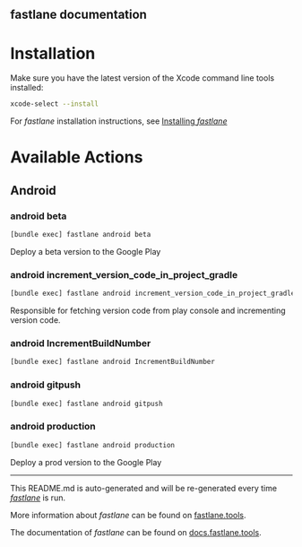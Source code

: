 fastlane documentation
----

# Installation

Make sure you have the latest version of the Xcode command line tools installed:

```sh
xcode-select --install
```

For _fastlane_ installation instructions, see [Installing _fastlane_](https://docs.fastlane.tools/#installing-fastlane)

# Available Actions

## Android

### android beta

```sh
[bundle exec] fastlane android beta
```

Deploy a beta version to the Google Play

### android increment_version_code_in_project_gradle

```sh
[bundle exec] fastlane android increment_version_code_in_project_gradle
```

Responsible for fetching version code from play console and incrementing version code.

### android IncrementBuildNumber

```sh
[bundle exec] fastlane android IncrementBuildNumber
```



### android gitpush

```sh
[bundle exec] fastlane android gitpush
```



### android production

```sh
[bundle exec] fastlane android production
```

Deploy a prod version to the Google Play

----

This README.md is auto-generated and will be re-generated every time [_fastlane_](https://fastlane.tools) is run.

More information about _fastlane_ can be found on [fastlane.tools](https://fastlane.tools).

The documentation of _fastlane_ can be found on [docs.fastlane.tools](https://docs.fastlane.tools).
